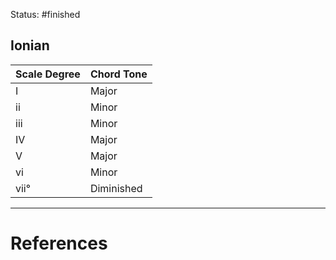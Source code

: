 Status: #finished 
## Ionian

| Scale Degree | Chord Tone   |
|--------------|--------------|
| I            | Major        |
| ii           | Minor        |
| iii          | Minor        |
| IV           | Major        |
| V            | Major        |
| vi           | Minor        |
| vii°         | Diminished   |




---
# References
